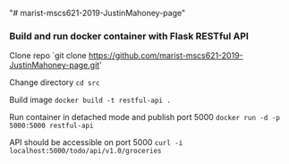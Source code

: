 "# marist-mscs621-2019-JustinMahoney-page"

### Build and run docker container with Flask RESTful API

Clone repo `git clone https://github.com/marist-mscs621-2019-JustinMahoney-page.git'

Change directory `cd src`

Build image `docker build -t restful-api .` 
  
Run container in detached mode and publish port 5000 `docker run -d -p 5000:5000 restful-api`
  
API should be accessible on port 5000 `curl -i localhost:5000/todo/api/v1.0/groceries`
